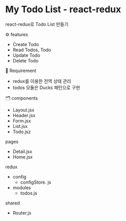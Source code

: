 # My Todo List - react-redux

react-redux로 Todo List 만들기

⚙ features
* Create Todo
* Read Todos, Todo
* Update Todo
* Delete Todo

📌 Requirement
* redux를 이용한 전역 상태 관리
* todos 모듈은 Ducks 패턴으로 구현

🗂 components 
* Layout.jsx
* Header.jsx
* Form.jsx
* List.jsx
* Todo.jsz

pages
* Detail.jsx
* Home.jsx

redux
* config
  * configStore. js
* modules
  * todos.js 

shared
* Router.js 
